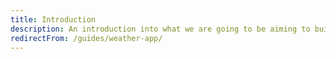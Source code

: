 ```yaml
---
title: Introduction
description: An introduction into what we are going to be aiming to build
redirectFrom: /guides/weather-app/
---
```

